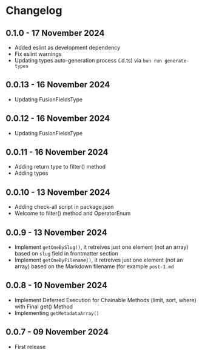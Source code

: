 # Changelog

## 0.1.0 - 17 November 2024
- Added eslint as development dependency
- Fix eslint warnings
- Updating types auto-generation process (.d.ts) via `bun run generate-types`

## 0.0.13 - 16 November 2024
- Updating FusionFieldsType

## 0.0.12 - 16 November 2024
- Updating FusionFieldsType

## 0.0.11 - 16 November 2024
- Adding return type to filter() method
- Adding types

## 0.0.10 - 13 November 2024
- Adding check-all script in package.json
- Welcome to filter() method and OperatorEnum

## 0.0.9 - 13 November 2024
- Implement `getOneBySlug()`, it retreives just one element (not an array) based on `slug` field in frontmatter section
- Implement `getOneByFilename()`, it retreives just one element (not an array) based on the Markdown filename (for example `post-1.md`

## 0.0.8 - 10 November 2024
- Implement Deferred Execution for Chainable Methods (limit, sort, where) with Final get() Method
- Implementing `getMetadataArray()`

## 0.0.7 - 09 November 2024
- First release
